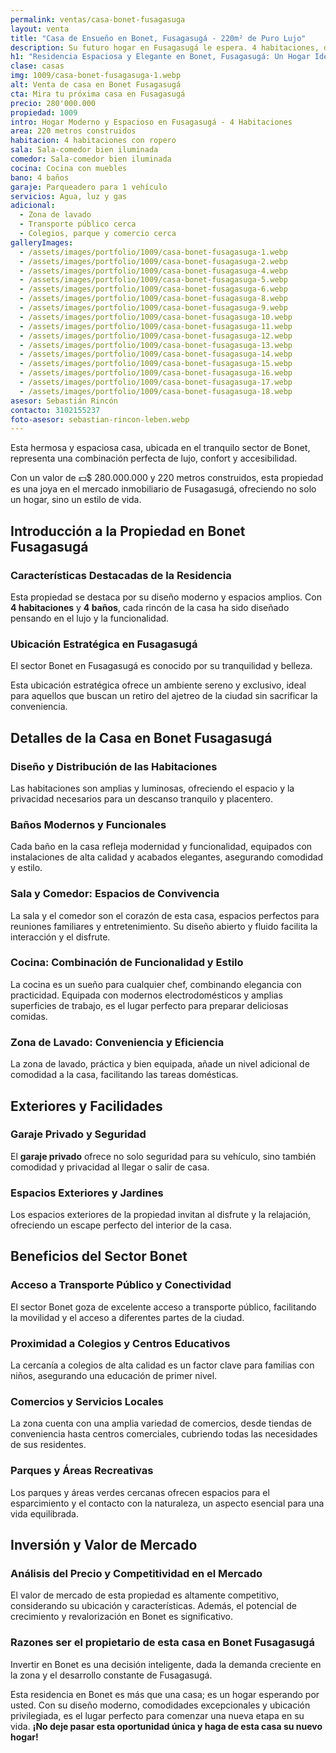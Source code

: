```yaml
---
permalink: ventas/casa-bonet-fusagasuga
layout: venta
title: "Casa de Ensueño en Bonet, Fusagasugá - 220m² de Puro Lujo"
description: Su futuro hogar en Fusagasugá le espera. 4 habitaciones, diseño moderno. ¡Clic para ver y comenzar una nueva vida!
h1: "Residencia Espaciosa y Elegante en Bonet, Fusagasugá: Un Hogar Ideal"
clase: casas
img: 1009/casa-bonet-fusagasuga-1.webp
alt: Venta de casa en Bonet Fusagasugá
cta: Mira tu próxima casa en Fusagasugá
precio: 280'000.000
propiedad: 1009
intro: Hogar Moderno y Espacioso en Fusagasugá - 4 Habitaciones
area: 220 metros construidos
habitacion: 4 habitaciones con ropero
sala: Sala-comedor bien iluminada
comedor: Sala-comedor bien iluminada
cocina: Cocina con muebles
bano: 4 baños
garaje: Parqueadero para 1 vehículo
servicios: Agua, luz y gas
adicional:
  - Zona de lavado
  - Transporte público cerca
  - Colegios, parque y comercio cerca
galleryImages:
  - /assets/images/portfolio/1009/casa-bonet-fusagasuga-1.webp
  - /assets/images/portfolio/1009/casa-bonet-fusagasuga-2.webp
  - /assets/images/portfolio/1009/casa-bonet-fusagasuga-4.webp
  - /assets/images/portfolio/1009/casa-bonet-fusagasuga-5.webp
  - /assets/images/portfolio/1009/casa-bonet-fusagasuga-6.webp
  - /assets/images/portfolio/1009/casa-bonet-fusagasuga-8.webp
  - /assets/images/portfolio/1009/casa-bonet-fusagasuga-9.webp
  - /assets/images/portfolio/1009/casa-bonet-fusagasuga-10.webp
  - /assets/images/portfolio/1009/casa-bonet-fusagasuga-11.webp
  - /assets/images/portfolio/1009/casa-bonet-fusagasuga-12.webp
  - /assets/images/portfolio/1009/casa-bonet-fusagasuga-13.webp
  - /assets/images/portfolio/1009/casa-bonet-fusagasuga-14.webp
  - /assets/images/portfolio/1009/casa-bonet-fusagasuga-15.webp
  - /assets/images/portfolio/1009/casa-bonet-fusagasuga-16.webp
  - /assets/images/portfolio/1009/casa-bonet-fusagasuga-17.webp
  - /assets/images/portfolio/1009/casa-bonet-fusagasuga-18.webp
asesor: Sebastián Rincón
contacto: 3102155237
foto-asesor: sebastian-rincon-leben.webp
---
```

Esta hermosa y espaciosa casa, ubicada en el tranquilo sector de Bonet, representa una combinación perfecta de lujo, confort y accesibilidad.

Con un valor de 💵$ 280.000.000 y 220 metros construidos, esta propiedad es una joya en el mercado inmobiliario de Fusagasugá, ofreciendo no solo un hogar, sino un estilo de vida.

## Introducción a la Propiedad en Bonet Fusagasugá

### Características Destacadas de la Residencia

Esta propiedad se destaca por su diseño moderno y espacios amplios. Con **4 habitaciones** y **4 baños**, cada rincón de la casa ha sido diseñado pensando en el lujo y la funcionalidad.

### Ubicación Estratégica en Fusagasugá

El sector Bonet en Fusagasugá es conocido por su tranquilidad y belleza.

Esta ubicación estratégica ofrece un ambiente sereno y exclusivo, ideal para aquellos que buscan un retiro del ajetreo de la ciudad sin sacrificar la conveniencia.

## Detalles de la Casa en Bonet Fusagasugá

### Diseño y Distribución de las Habitaciones

Las habitaciones son amplias y luminosas, ofreciendo el espacio y la privacidad necesarios para un descanso tranquilo y placentero.

### Baños Modernos y Funcionales

Cada baño en la casa refleja modernidad y funcionalidad, equipados con instalaciones de alta calidad y acabados elegantes, asegurando comodidad y estilo.

### Sala y Comedor: Espacios de Convivencia

La sala y el comedor son el corazón de esta casa, espacios perfectos para reuniones familiares y entretenimiento. Su diseño abierto y fluido facilita la interacción y el disfrute.

### Cocina: Combinación de Funcionalidad y Estilo

La cocina es un sueño para cualquier chef, combinando elegancia con practicidad. Equipada con modernos electrodomésticos y amplias superficies de trabajo, es el lugar perfecto para preparar deliciosas comidas.

### Zona de Lavado: Conveniencia y Eficiencia

La zona de lavado, práctica y bien equipada, añade un nivel adicional de comodidad a la casa, facilitando las tareas domésticas.

## Exteriores y Facilidades

### Garaje Privado y Seguridad

El **garaje privado** ofrece no solo seguridad para su vehículo, sino también comodidad y privacidad al llegar o salir de casa.

### Espacios Exteriores y Jardines

Los espacios exteriores de la propiedad invitan al disfrute y la relajación, ofreciendo un escape perfecto del interior de la casa.

## Beneficios del Sector Bonet

### Acceso a Transporte Público y Conectividad

El sector Bonet goza de excelente acceso a transporte público, facilitando la movilidad y el acceso a diferentes partes de la ciudad.

### Proximidad a Colegios y Centros Educativos

La cercanía a colegios de alta calidad es un factor clave para familias con niños, asegurando una educación de primer nivel.

### Comercios y Servicios Locales

La zona cuenta con una amplia variedad de comercios, desde tiendas de conveniencia hasta centros comerciales, cubriendo todas las necesidades de sus residentes.

### Parques y Áreas Recreativas

Los parques y áreas verdes cercanas ofrecen espacios para el esparcimiento y el contacto con la naturaleza, un aspecto esencial para una vida equilibrada.

## Inversión y Valor de Mercado

### Análisis del Precio y Competitividad en el Mercado

El valor de mercado de esta propiedad es altamente competitivo, considerando su ubicación y características. Además, el potencial de crecimiento y revalorización en Bonet es significativo.

### Razones ser el propietario de esta casa en Bonet Fusagasugá

Invertir en Bonet es una decisión inteligente, dada la demanda creciente en la zona y el desarrollo constante de Fusagasugá.

Esta residencia en Bonet es más que una casa; es un hogar esperando por usted. Con su diseño moderno, comodidades excepcionales y ubicación privilegiada, es el lugar perfecto para comenzar una nueva etapa en su vida. **¡No deje pasar esta oportunidad única y haga de esta casa su nuevo hogar!**
